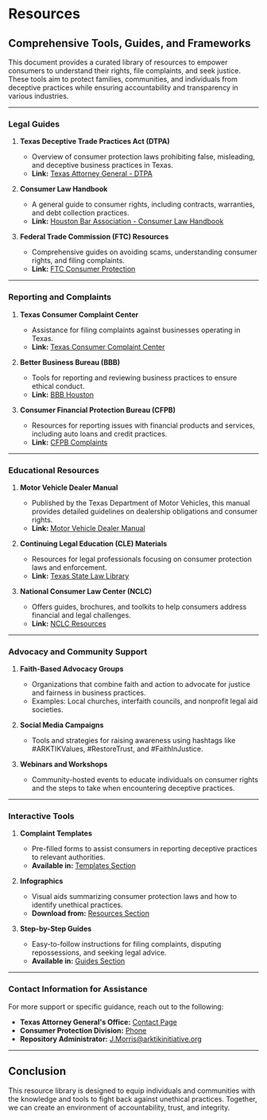 # Resources

## Comprehensive Tools, Guides, and Frameworks

This document provides a curated library of resources to empower consumers to understand their rights, file complaints, and seek justice. These tools aim to protect families, communities, and individuals from deceptive practices while ensuring accountability and transparency in various industries.

---

### Legal Guides

1. **Texas Deceptive Trade Practices Act (DTPA)**
   - Overview of consumer protection laws prohibiting false, misleading, and deceptive business practices in Texas.
   - **Link:** [Texas Attorney General - DTPA](https://www.texasattorneygeneral.gov/consumer-protection)

2. **Consumer Law Handbook**
   - A general guide to consumer rights, including contracts, warranties, and debt collection practices.
   - **Link:** [Houston Bar Association - Consumer Law Handbook](https://www.hba.org/)

3. **Federal Trade Commission (FTC) Resources**
   - Comprehensive guides on avoiding scams, understanding consumer rights, and filing complaints.
   - **Link:** [FTC Consumer Protection](https://www.ftc.gov/)

---

### Reporting and Complaints

1. **Texas Consumer Complaint Center**
   - Assistance for filing complaints against businesses operating in Texas.
   - **Link:** [Texas Consumer Complaint Center](https://www.texasccc.com/)

2. **Better Business Bureau (BBB)**
   - Tools for reporting and reviewing business practices to ensure ethical conduct.
   - **Link:** [BBB Houston](https://www.bbb.org/us/tx/houston)

3. **Consumer Financial Protection Bureau (CFPB)**
   - Resources for reporting issues with financial products and services, including auto loans and credit practices.
   - **Link:** [CFPB Complaints](https://www.consumerfinance.gov/complaint/)

---

### Educational Resources

1. **Motor Vehicle Dealer Manual**
   - Published by the Texas Department of Motor Vehicles, this manual provides detailed guidelines on dealership obligations and consumer rights.
   - **Link:** [Motor Vehicle Dealer Manual](https://www.txdmv.gov/)

2. **Continuing Legal Education (CLE) Materials**
   - Resources for legal professionals focusing on consumer protection laws and enforcement.
   - **Link:** [Texas State Law Library](https://www.sll.texas.gov/)

3. **National Consumer Law Center (NCLC)**
   - Offers guides, brochures, and toolkits to help consumers address financial and legal challenges.
   - **Link:** [NCLC Resources](https://www.nclc.org/)

---

### Advocacy and Community Support

1. **Faith-Based Advocacy Groups**
   - Organizations that combine faith and action to advocate for justice and fairness in business practices.
   - Examples: Local churches, interfaith councils, and nonprofit legal aid societies.

2. **Social Media Campaigns**
   - Tools and strategies for raising awareness using hashtags like #ARKTIKValues, #RestoreTrust, and #FaithInJustice.

3. **Webinars and Workshops**
   - Community-hosted events to educate individuals on consumer rights and the steps to take when encountering deceptive practices.

---

### Interactive Tools

1. **Complaint Templates**
   - Pre-filled forms to assist consumers in reporting deceptive practices to relevant authorities.
   - **Available in:** [Templates Section](./templates)

2. **Infographics**
   - Visual aids summarizing consumer protection laws and how to identify unethical practices.
   - **Download from:** [Resources Section](./resources)

3. **Step-by-Step Guides**
   - Easy-to-follow instructions for filing complaints, disputing repossessions, and seeking legal advice.
   - **Available in:** [Guides Section](./guides)

---

### Contact Information for Assistance

For more support or specific guidance, reach out to the following:

- **Texas Attorney General's Office:** [Contact Page](https://www.texasattorneygeneral.gov/contact-us)
- **Consumer Protection Division:** [Phone](1-800-621-0508)
- **Repository Administrator:** J.Morris@arktikinitiative.org

---

## Conclusion

This resource library is designed to equip individuals and communities with the knowledge and tools to fight back against unethical practices. Together, we can create an environment of accountability, trust, and integrity.

